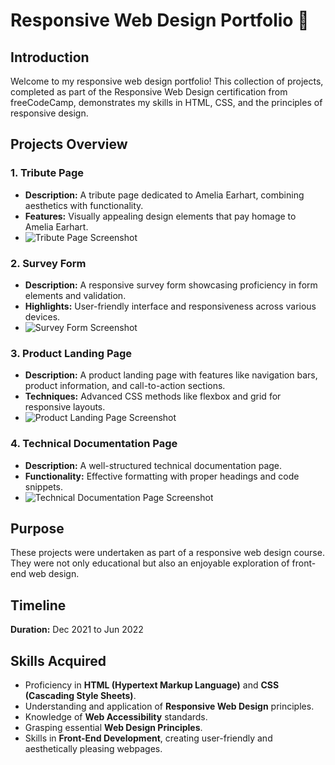 # Responsive Web Design Portfolio 🎨

## Introduction
Welcome to my responsive web design portfolio! This collection of projects, completed as part of the Responsive Web Design certification from freeCodeCamp, demonstrates my skills in HTML, CSS, and the principles of responsive design.

## Projects Overview

### 1. Tribute Page
- **Description:** A tribute page dedicated to Amelia Earhart, combining aesthetics with functionality.
- **Features:** Visually appealing design elements that pay homage to Amelia Earhart.
- ![Tribute Page Screenshot](https://user-images.githubusercontent.com/80950031/231854164-2c396fe0-b6e9-476a-9f09-49c85e3a7091.png)

### 2. Survey Form
- **Description:** A responsive survey form showcasing proficiency in form elements and validation.
- **Highlights:** User-friendly interface and responsiveness across various devices.
- ![Survey Form Screenshot](https://user-images.githubusercontent.com/80950031/231854122-3b14e135-9dc8-4795-8b71-a3a5ccc7ab69.png)

### 3. Product Landing Page
- **Description:** A product landing page with features like navigation bars, product information, and call-to-action sections.
- **Techniques:** Advanced CSS methods like flexbox and grid for responsive layouts.
- ![Product Landing Page Screenshot](https://user-images.githubusercontent.com/80950031/231854486-db5c348e-2bf9-4577-b254-959198bfa0af.png)

### 4. Technical Documentation Page
- **Description:** A well-structured technical documentation page.
- **Functionality:** Effective formatting with proper headings and code snippets.
- ![Technical Documentation Page Screenshot](https://user-images.githubusercontent.com/80950031/231854665-ebf7a441-4bcf-41bd-be4a-5d712f48ede7.png)

## Purpose
These projects were undertaken as part of a responsive web design course. They were not only educational but also an enjoyable exploration of front-end web design.

## Timeline
**Duration:** Dec 2021 to Jun 2022

## Skills Acquired
- Proficiency in **HTML (Hypertext Markup Language)** and **CSS (Cascading Style Sheets)**.
- Understanding and application of **Responsive Web Design** principles.
- Knowledge of **Web Accessibility** standards.
- Grasping essential **Web Design Principles**.
- Skills in **Front-End Development**, creating user-friendly and aesthetically pleasing webpages.
